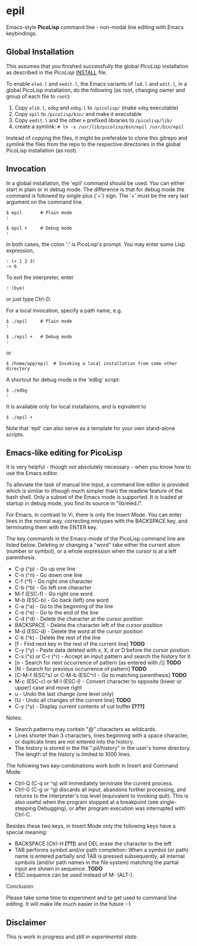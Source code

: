 epil
====

Emacs-style **PicoLisp** command line - non-modal line editing with
Emacs keybindings.

## Global Installation ##

This assumes that you finished successfully the global *PicoLisp*
installation as described in the *PicoLisp*
[INSTALL](http://software-lab.de/INSTALL) file. 

To enable `eled.l` and `eedit.l`, the Emacs variants of `led.l` and
`edit.l`, in a global PicoLisp installation, do the following (as
root, changing owner and group of each file to `root`): 

1. Copy `elib.l`, `edbg` and `edbg.l`  to `/picolisp/` (make `edbg` executable)
2. Copy `epil` to `/picolisp/bin/` and make it executable 
3. Copy `eedit.l` and the other `e` prefixed libraries to
`/picolisp/lib/`
4. create a symlink: `# ln -s /usr/lib/picolisp/bin/epil /usr/bin/epil`

Instead of copying the files, it might be preferable to clone this
gitrepo and *symlink* the files from the repo to the respective
directories in the global PicoLisp installation (as root).

## Invocation ##

In a global installation, the 'epil' command should be used. You can either start
in plain or in debug mode. The difference is that for debug mode the command is
followed by single plus ('+') sign. The '+' must be the very last argument on
the command line.

    $ epil       # Plain mode
    :

    $ epil +     # Debug mode
    :

In both cases, the colon ':' is PicoLisp's prompt. You may enter some Lisp
expression,

    : (+ 1 2 3)
    -> 6

To exit the interpreter, enter

    : (bye)

or just type Ctrl-D.


For a local invocation, specify a path name, e.g.
    
    $ ./epil     # Plain mode
    :

    $ ./epil +   # Debug mode
    :

or

    $ /home/app/epil  # Invoking a local installation from some other directory


A shortcut for debug mode is the 'edbg' script:

    $ ./edbg
    :

It is available only for local installaions, and is eqivalent to

    $ ./epil +

Note that 'epil' can also serve as a template for your own stand-alone scripts.


## Emacs-like editing for PicoLisp ##

It is very helpful - though not absolutely necessary - when you know
how to use the Emacs editor.

To alleviate the task of manual line input, a command line editor is
provided which is similar to (though much simpler than) the readline
feature of the bash shell. Only a subset of the Emacs mode is
supported. It is loaded at startup in debug mode, you find its source
in "lib/eled.l".

For Emacs, in contrast to Vi, there is only the Insert Mode. You can
enter lines in the normal way, correcting mistypes with the BACKSPACE
key, and terminating them with the ENTER key.

The key commands in the Emacs-mode of the PicoLisp command line are
listed below. Deleting or changing a "word" take either the current
atom (number or symbol), or a whole expression when the cursor is at a
left parenthesis.

  * C-p (^p) - Go up one line
  * C-n (^n) - Go down one line
  * C-f (^f) - Go right one character
  * C-b (^b) - Go left one character
  * M-f (ESC-f) - Go right one word
  * M-b (ESC-b) - Go back (left) one word
  * C-a (^a) - Go to the beginning of the line
  * C-e (^e) - Go to the end of the line
  * C-d (^d) - Delete the character at the cursor position
  * BACKSPACE - Delete the character left of the cursor position
  * M-d (ESC-d) - Delete the word at the cursor position 
  * C-k (^k) - Delete the rest of the line
  * [f - Find next key in the rest of the current line] **TODO**
  * C-y (^y) - Paste data deleted with x, X, d or D before the cursor position
  * C-s (^s) or C-r (^r) - Accept an input pattern and search the history for it
  * [n - Search for next occurrence of pattern (as entered with /)] **TODO**
  * [N - Search for previous occurrence of pattern] **TODO**
  * [C-M-f (ESC^s) or C-M-b (ESC^r) - Go to matching parenthesis] **TODO**
  * M-c (ESC-c) or M-l (ESC-l) -
     Convert character to opposite (lower or upper) case and move right
  * u - Undo the last change (one level only)
  * [U - Undo all changes of the current line] **TODO**
  * C-y (^y) - Display current contents of cut buffer **[???]**

Notes:

  * Search patterns may contain "@" characters as wildcards.
  * Lines shorter than 3 characters, lines beginning with a space character, or
    duplicate lines are not entered into the history.
  * The history is stored in the file ".pil/history" in the user's home
    directory. The length of the history is limited to 1000 lines.

The following two key-combinations work both in Insert and Command Mode:

  * Ctrl-Q (C-q or ^q) will immediately terminate the current process.
  * Ctrl-G (C-g or ^g) discards all input, abandons further
    processing, and returns to the interpreter's top level (equivalent
    to invoking quit). This is also useful when the program stopped at
    a breakpoint (see single-stepping Debugging), or after program
    execution was interrupted with Ctrl-C.

Besides these two keys, in Insert Mode only the following keys have a special
meaning:

  * BACKSPACE (Ctrl-H **[??]**) and DEL erase the character to the left
  * TAB performs symbol and/or path completion: When a symbol (or path) name is
    entered partially and TAB is pressed subsequently, all internal symbols
    (and/or path names in the file system) matching the partial input are shown
    in sequence. **TODO**
  * ESC <key> sequence can be used instead of M-<key> (ALT-<key>).

Conclusion

Please take some time to experiment and to get used to command line editing. It
will make life much easier in the future :-)


## Disclaimer ##

This is work in progress and *still in experimental state*. 
